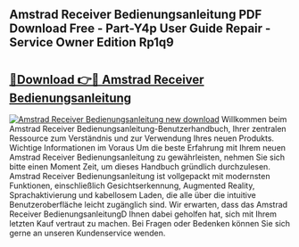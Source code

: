 ## Amstrad Receiver Bedienungsanleitung PDF Download Free - Part-Y4p User Guide Repair - Service Owner Edition Rp1q9

# <h2><a href="http://df313x.blite.top/?on=Amstrad+Receiver+Bedienungsanleitung">🔗Download 👉🔴 Amstrad Receiver Bedienungsanleitung</a></h2>

[![Amstrad Receiver Bedienungsanleitung new download](https://i.imgur.com/lujVjoI.png)](http://df313x.blite.top/?on=Amstrad+Receiver+Bedienungsanleitung)
Willkommen beim Amstrad Receiver Bedienungsanleitung-Benutzerhandbuch, Ihrer zentralen Ressource zum Verständnis und zur Verwendung Ihres neuen Produkts. Wichtige Informationen im Voraus Um die beste Erfahrung mit Ihrem neuen Amstrad Receiver Bedienungsanleitung zu gewährleisten, nehmen Sie sich bitte einen Moment Zeit, um dieses Handbuch gründlich durchzulesen. Amstrad Receiver Bedienungsanleitung ist vollgepackt mit modernsten Funktionen, einschließlich Gesichtserkennung, Augmented Reality, Sprachaktivierung und kabellosem Laden, die alle über die intuitive Benutzeroberfläche leicht zugänglich sind. Wir erwarten, dass das Amstrad Receiver BedienungsanleitungD Ihnen dabei geholfen hat, sich mit Ihrem letzten Kauf vertraut zu machen. Bei Fragen oder Bedenken können Sie sich gerne an unseren Kundenservice wenden.
